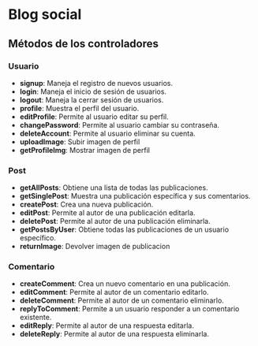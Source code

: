 # Blog social

## Métodos de los controladores

### Usuario

* **signup**: Maneja el registro de nuevos usuarios.
* **login**: Maneja el inicio de sesión de usuarios.
* **logout**: Maneja la cerrar sesión de usuarios.
* **profile**: Muestra el perfil del usuario.
* **editProfile**: Permite al usuario editar su perfil.
* **changePassword**: Permite al usuario cambiar su contraseña.
* **deleteAccount**: Permite al usuario eliminar su cuenta.
* **uploadImage**: Subir imagen de perfil
* **getProfileImg**: Mostrar imagen de perfil


### Post

* **getAllPosts**: Obtiene una lista de todas las publicaciones.
* **getSinglePost**: Muestra una publicación específica y sus comentarios.
* **createPost**: Crea una nueva publicación.
* **editPost**: Permite al autor de una publicación editarla.
* **deletePost**: Permite al autor de una publicación eliminarla.
* **getPostsByUser**: Obtiene todas las publicaciones de un usuario específico.
* **returnImage**: Devolver imagen de publicacion


### Comentario

* **createComment**: Crea un nuevo comentario en una publicación.
* **editComment**: Permite al autor de un comentario editarlo.
* **deleteComment**: Permite al autor de un comentario eliminarlo.
* **replyToComment**: Permite a un usuario responder a un comentario existente.
* **editReply**: Permite al autor de una respuesta editarla.
* **deleteReply**: Permite al autor de una respuesta eliminarla.
